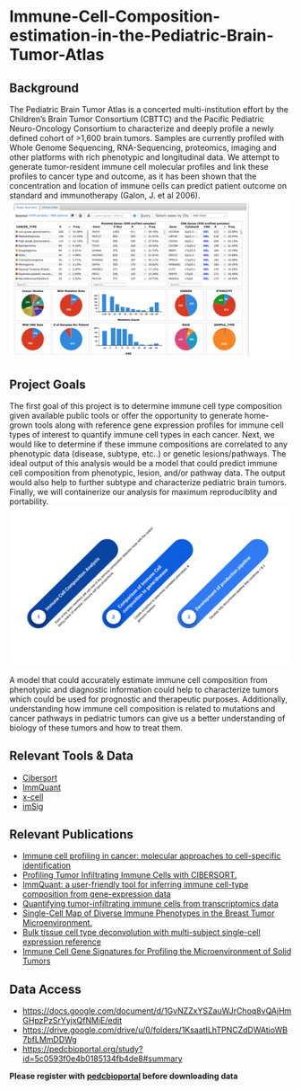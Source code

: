 # Immune-Cell-Composition-estimation-in-the-Pediatric-Brain-Tumor-Atlas



## Background

The Pediatric Brain Tumor Atlas is a concerted multi-institution effort by the Children’s Brain Tumor Consortium (CBTTC) and the Pacific Pediatric Neuro-Oncology Consortium to characterize and deeply profile a newly defined cohort of >1,600 brain tumors. Samples are currently profiled with Whole Genome Sequencing, RNA-Sequencing, proteomics, imaging and other platforms with rich phenotypic and longitudinal data. We attempt to generate tumor-resident immune cell molecular profiles and link these profiles to cancer type and outcome, as it has been shown that the concentration and location of immune cells can predict patient outcome on standard and immunotherapy (Galon, J. et al 2006).  
![alt text](https://github.com/NCBI-Hackathons/Immune-Cell-Composition-estimation-in-the-Pediatric-Brain-Tumor-Atlas/blob/permutation_test_code/images/pbta_overview.svg)

## Project Goals
The first goal of this project is to determine immune cell type composition given available public tools  or offer the opportunity to generate  home-grown tools along with reference gene expression profiles for immune cell types of interest to quantify immune cell types in each cancer. Next, we would like to determine if these immune compositions are correlated to any phenotypic data (disease, subtype, etc..) or genetic lesions/pathways. The ideal output of this analysis would be a model that could predict immune cell composition from phenotypic, lesion, and/or pathway data. The output would also help to further subtype and characterize pediatric brain tumors. Finally, we will containerize our analysis for maximum reproduciblity and portability.
![alt text](https://github.com/NCBI-Hackathons/Immune-Cell-Composition-estimation-in-the-Pediatric-Brain-Tumor-Atlas/blob/permutation_test_code/images/workflow.svg)

A model that could accurately estimate immune cell composition from phenotypic and diagnostic information could help to characterize tumors which could be used for prognostic and therapeutic purposes. Additionally, understanding how immune cell composition is related to mutations and cancer pathways in pediatric tumors can give us a better understanding of biology of these tumors and how to treat them. 


## Relevant Tools & Data

* [Cibersort](https://cibersort.stanford.edu/)
* [ImmQuant](http://csgi.tau.ac.il/ImmQuant/)
* [x-cell](http://xcell.ucsf.edu/)
* [imSig](https://cran.r-project.org/web/packages/imsig/index.html)



## Relevant Publications

* [Immune cell profiling in cancer: molecular approaches to cell-specific identification](https://www.nature.com/articles/s41698-017-0031-0)
* [Profiling Tumor Infiltrating Immune Cells with CIBERSORT.](https://www.ncbi.nlm.nih.gov/pubmed/29344893)
* [ImmQuant: a user-friendly tool for inferring immune cell-type composition from gene-expression data](https://www.ncbi.nlm.nih.gov/pmc/articles/PMC5167062/)
* [Quantifying tumor-infiltrating immune cells from transcriptomics data](https://www.ncbi.nlm.nih.gov/pmc/articles/PMC6006237/)
* [Single-Cell Map of Diverse Immune Phenotypes in the Breast Tumor Microenvironment.](https://www.ncbi.nlm.nih.gov/pubmed/29961579)
* [Bulk tissue cell type deconvolution with multi-subject single-cell expression reference](https://www.nature.com/articles/s41467-018-08023-x)
* [Immune Cell Gene Signatures for Profiling the Microenvironment of Solid Tumors](http://cancerimmunolres.aacrjournals.org/content/6/11/1388)

## Data Access
* https://docs.google.com/document/d/1GvNZZxYSZauWJrChoq8vQAjHmGHpzPzSrYyjxQfNMiE/edit
* https://drive.google.com/drive/u/0/folders/1KsaatILhTPNCZdDWAtioWB7bfLMmDDWg
* https://pedcbioportal.org/study?id=5c0593f0e4b0185134fb4de8#summary

**Please register with [pedcbioportal](https://pedcbioportal.org/) before downloading data**

